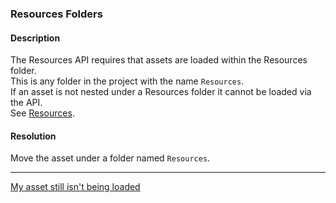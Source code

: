 ### Resources Folders
#### Description
The Resources API requires that assets are loaded within the Resources folder.  
This is any folder in the project with the name `Resources`.  
If an asset is not nested under a Resources folder it cannot be loaded via the API.  
See [Resources](https://docs.unity3d.com/ScriptReference/Resources.html).

#### Resolution
Move the asset under a folder named `Resources`.

---

[My asset still isn't being loaded](Resource%20Paths.md)